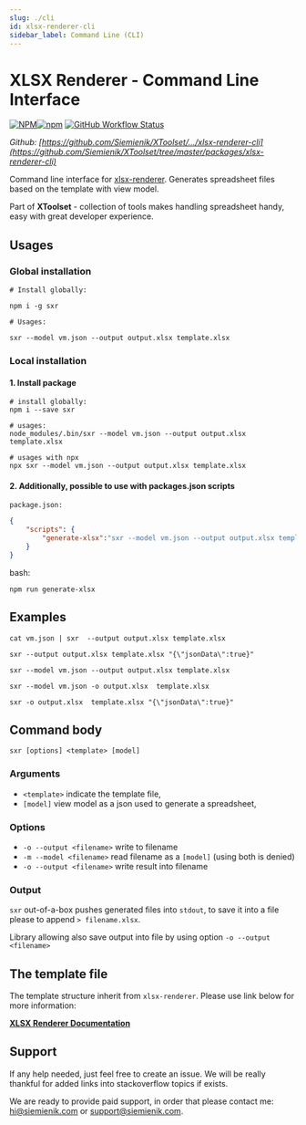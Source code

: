 ```yaml
---
slug: ./cli
id: xlsx-renderer-cli
sidebar_label: Command Line (CLI)
---
```


# XLSX Renderer - Command Line Interface

[![NPM](https://img.shields.io/npm/l/sxr)![npm](https://img.shields.io/npm/v/sxr)](https://www.npmjs.com/package/sxr) [![GitHub Workflow Status](https://img.shields.io/github/workflow/status/siemienik/xtoolset/xlsx-renderer-cli)](https://github.com/Siemienik/xtoolset/actions)

_Github: [https://github.com/Siemienik/XToolset/.../xlsx-renderer-cli](https://github.com/Siemienik/XToolset/tree/master/packages/xlsx-renderer-cli)_

Command line interface for [xlsx-renderer](./010-xlsx-renderer-homepage.md). Generates spreadsheet files based on the template with view model.

Part of **XToolset** - collection of tools makes handling spreadsheet handy, easy with great developer experience.

## Usages

### Global installation

```shell script
# Install globally:

npm i -g sxr

# Usages:

sxr --model vm.json --output output.xlsx template.xlsx
```

### Local installation

#### 1. Install package

```shell script
# install globally:
npm i --save sxr

# usages:
node_modules/.bin/sxr --model vm.json --output output.xlsx template.xlsx

# usages with npx
npx sxr --model vm.json --output output.xlsx template.xlsx
```

#### 2. Additionally, possible to use with packages.json scripts

`package.json:`

```json
{
    "scripts": {
        "generate-xlsx":"sxr --model vm.json --output output.xlsx template.xlsx"
    }
}
```

bash:

```shell script
npm run generate-xlsx
```

## Examples

```shell script
cat vm.json | sxr  --output output.xlsx template.xlsx

sxr --output output.xlsx template.xlsx "{\"jsonData\":true}"

sxr --model vm.json --output output.xlsx template.xlsx

sxr --model vm.json -o output.xlsx  template.xlsx

sxr -o output.xlsx  template.xlsx "{\"jsonData\":true}"
```

## Command body

`sxr [options] <template> [model]`

### Arguments

* `<template>` indicate  the template file,
* `[model]` view model as a json used to generate a spreadsheet,

### Options

* `-o --output <filename>` write to filename
* `-m --model <filename>` read filename as a `[model]` (using both is denied)
* `-o --output <filename>` write result into filename

### Output

`sxr` out-of-a-box pushes generated files into `stdout`, to save it into a file please to append `> filename.xlsx`.

Library allowing also save output into file by using option `-o --output <filename>`

<!-- TODO: It is also allowed using pipe parameter to forward generated file into another command. -->

## The template file

The template structure inherit from `xlsx-renderer`. Please use link below for more information:

[**XLSX Renderer Documentation**](./010-xlsx-renderer-homepage.md)

## Support

If any help needed, just feel free to create an issue. We will be really thankful for added links into stackoverflow topics if exists.

We are ready to provide paid support, in order that please contact me: [hi@siemienik.com](mailto://hi@siemienik.com) or [support@siemienik.com](mailto://support@siemienik.com).

